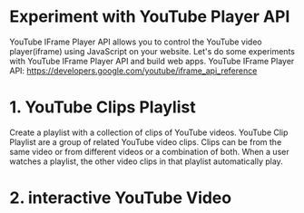 # Experiment with YouTube Player API

YouTube IFrame Player API allows you to control the YouTube video player(iframe) using JavaScript on your website. Let's do some experiments with YouTube IFrame Player API and build web apps.
YouTube IFrame Player API: https://developers.google.com/youtube/iframe_api_reference


# 1. YouTube Clips Playlist

Create a playlist with a collection of clips of YouTube videos. 
YouTube Clip Playlist are a group of related YouTube video clips. Clips can be from the same video or from different videos or a combination of both. When a user watches a playlist, the other video clips in that playlist automatically play.

# 2. interactive YouTube Video 


[> YouTube Quiz]: https://abonzer.github.io/Experiment-with-YouTube-Player-iframe-API/Experiment%20with%20YouTube%20Player%20(iframe)%20API/Intractive%20YouTube%20Videos/Experiment%20-%20YouTube%20Quiz.html
